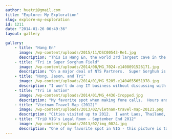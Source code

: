 ```yaml
---
author: huetri@gmail.com
title: "Explore: My Exploration"
slug: explore-my-exploration
id: 1211
date: "2014-01-26 06:49:36"
layout: gallery

gallery:
    - title: "Hang En"
      image: /wp-content/uploads/2015/11/DSC00543-Re1.jpg
      description: "This is Hang En, the world 3rd largest cave in the heart of Quang Binh province, Vietnam, that I visited with my other significant one Phuong Phan on our two-day trip.  It used to be the 2nd largest cave in the world and the Vietnam's largest cave before the discovery of Son Dong in 2009.  The most interesting thing we discovered out of this cave was that the cutest school of fishes ever that seemed to be much more curious compare to the already high-curious travelers.  I got many mini bites from those tini cave friends in the cave pool and discovered myself pretty fish-yummy [?]."
    - title: "Tri in Super Sorghum Field"
      image: /wp-content/uploads/2014/08/MG_7024-e1408091526171.jpg
      description: "On a major deal of NTS Partners.  Super Sorghum is a new kind of tree that can replace sugar cane to produce sugar, stand as a main ingredient for dairy cows, and replace cassava in producing bio-ethanol."
    - title: "Hong, Jason, and Tri"
      image: /wp-content/uploads/2014/01/MG_5205-e1404655651978.jpg
      description: "I won't do any IT business without discussing with Hong as well as I won't do any app business without consulting Jason's ideas.  This May 6th of 2014 picture was taken for the first time Hong and Jason met each other.  We, with Phuong Phan from VIG, had a very interesting discussion on next ideas and current hot ventures. Jason is founder of TinyWhale [http://tinywhale.net/] which just launched Retro, an instagram viewer app for iPad, which has a lot of coverage from Apple App Store, TechCrunch, AppAdvice, etc.  Picture taken by Phuong Phan in Singapore just a few days before Jason launched Retro."
    - title: "Tri in action"
      image: /wp-content/uploads/2014/01/MG_4436-Cropped.jpg
      description: "My favorite spot when making fone calls.  Hours and hours have been spent to watch the city slowly flows below."
    - title: "Vietnam Travel Map (2012)"
      image: /wp-content/uploads/2013/02/vietnam-travel-map-20121.png
      description: "Cities visited up to 2012.  I want Laos, Thailand, China in the next two years :).  Indonesia, The Philippines, Myanmar, and Malaysia sit next in descendant interest.  - 2013 Feb"
    - title: "Tri@ VIG's Legal Room - September End 2012"
      image: /wp-content/uploads/2013/02/img_0024.jpg
      description: "One of my favorite spot in VIG - this picture is taken by a great friend/colleague of mine at the end of September 2012.  To me a great friend of value is the one who will make my face looks like this.  Because we won't normally talk about easy things.  In our normal discussions, we challenge each other's perspective by posing some of very straight and tough questions.  After all, that was the way I have grown up.  And that will be the way I want to grow up.  Courtesy: Thao Ly - 2013 Feb"
---
```

